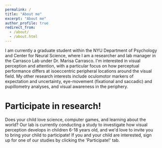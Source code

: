 ```yaml
---
permalink: /
title: "About me"
excerpt: "About me"
author_profile: true
redirect_from: 
  - /about/
  - /about.html
---
```


I am currently a graduate student within the NYU Department of Psychology and Center for Neural Science, where I am a researcher and lab manager in the Carrasco Lab under Dr. Marisa Carrasco. I'm interested in visual perception and attention, with a particular focus on how perceptual performance differs at isoeccentric peripheral locations around the visual field. My other research interests include  oculomotor markers of expectation and uncertainty, eye-movement (fixational and saccadic) and pupillometry analyses, and visual awareness in the periphery. 

Participate in research! 
======
Does your child love science, computer games, and learning about the world? Our lab is currently conducting a study to investigate how visual perception develops in children 6-18 years old, and we'd love to invite you to bring your child to participate! If you and your child are interested, sign up for one of our studies by clicking the 'Participate!' tab. 
